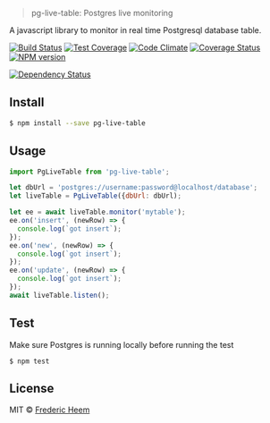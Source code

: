 

> pg-live-table: Postgres live monitoring

A javascript library to monitor in real time Postgresql database table.

[![Build Status][travis-image]][travis-url]
[![Test Coverage](https://codeclimate.com/github/FredericHeem/pg-live-table/badges/coverage.svg)](https://codeclimate.com/github/FredericHeem/pg-live-table/coverage) [![Code Climate](https://codeclimate.com/github/FredericHeem/pg-live-table/badges/gpa.svg)](https://codeclimate.com/github/FredericHeem/pg-live-table) [![Coverage Status](https://coveralls.io/repos/FredericHeem/pg-live-table/badge.svg?branch=master&service=github)](https://coveralls.io/github/FredericHeem/pg-live-table?branch=master) [![NPM version][npm-image]][npm-url]

[![Dependency Status][daviddm-image]][daviddm-url]

## Install

```sh
$ npm install --save pg-live-table
```


## Usage

```js
import PgLiveTable from 'pg-live-table';

let dbUrl = 'postgres://username:password@localhost/database';
let liveTable = PgLiveTable({dbUrl: dbUrl);

let ee = await liveTable.monitor('mytable');
ee.on('insert', (newRow) => {
  console.log(`got insert`);
});
ee.on('new', (newRow) => {
  console.log(`got insert`);
});
ee.on('update', (newRow) => {
  console.log(`got insert`);
});
await liveTable.listen();

```

## Test

Make sure Postgres is running locally before running the test

    $ npm test

## License

MIT © [Frederic Heem](https://github.com/FredericHeem)


[npm-image]: https://badge.fury.io/js/pg-live-table.svg
[npm-url]: https://npmjs.org/package/pg-live-table
[travis-image]: https://travis-ci.org/FredericHeem/pg-live-table.svg?branch=master
[travis-url]: https://travis-ci.org/FredericHeem/pg-live-table
[daviddm-image]: https://david-dm.org/FredericHeem/pg-live-table.svg?theme=shields.io
[daviddm-url]: https://david-dm.org/FredericHeem/pg-live-table

